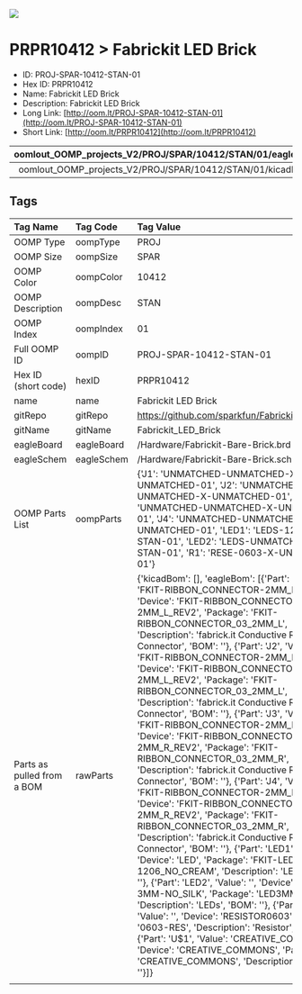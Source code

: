 


  
![][im]
# PRPR10412 > Fabrickit LED Brick

- ID: PROJ-SPAR-10412-STAN-01
- Hex ID: PRPR10412
- Name: Fabrickit LED Brick
- Description: Fabrickit LED Brick
- Long Link: [http://oom.lt/PROJ-SPAR-10412-STAN-01](http://oom.lt/PROJ-SPAR-10412-STAN-01)
- Short Link: [http://oom.lt/PRPR10412](http://oom.lt/PRPR10412)
  

|oomlout_OOMP_projects_V2/PROJ/SPAR/10412/STAN/01/eagleImage.png|oomlout_OOMP_projects_V2/PROJ/SPAR/10412/STAN/01/eagleSchemImage.png|oomlout_OOMP_projects_V2/PROJ/SPAR/10412/STAN/01/kicadPcb3dFront.png|oomlout_OOMP_projects_V2/PROJ/SPAR/10412/STAN/01/kicadPcb3dBack.png|
| :---: | :---: | :---: | :---: |
|oomlout_OOMP_projects_V2/PROJ/SPAR/10412/STAN/01/kicadPcb3d.png|oomlout_OOMP_projects_V2/PROJ/SPAR/10412/STAN/01/bomBack.png|oomlout_OOMP_projects_V2/PROJ/SPAR/10412/STAN/01/bomFront.png||

## Tags
  

|Tag Name|Tag Code|Tag Value|
| :--- | :--- | :--- |
|OOMP Type|oompType|PROJ|
|OOMP Size|oompSize|SPAR|
|OOMP Color|oompColor|10412|
|OOMP Description|oompDesc|STAN|
|OOMP Index|oompIndex|01|
|Full OOMP ID|oompID|PROJ-SPAR-10412-STAN-01|
|Hex ID (short code)|hexID|PRPR10412|
|name|name|Fabrickit LED Brick|
|gitRepo|gitRepo|https://github.com/sparkfun/Fabrickit_LED_Brick|
|gitName|gitName|Fabrickit_LED_Brick|
|eagleBoard|eagleBoard|/Hardware/Fabrickit-Bare-Brick.brd|
|eagleSchem|eagleSchem|/Hardware/Fabrickit-Bare-Brick.sch|
|OOMP Parts List|oompParts|{'J1': 'UNMATCHED-UNMATCHED-X-UNMATCHED-01', 'J2': 'UNMATCHED-UNMATCHED-X-UNMATCHED-01', 'J3': 'UNMATCHED-UNMATCHED-X-UNMATCHED-01', 'J4': 'UNMATCHED-UNMATCHED-X-UNMATCHED-01', 'LED1': 'LEDS-1206-G-STAN-01', 'LED2': 'LEDS-UNMATCHED-G-STAN-01', 'R1': 'RESE-0603-X-UNMATCHED-01'}|
|Parts as pulled from a BOM|rawParts|{'kicadBom': [], 'eagleBom': [{'Part': 'J1', 'Value': 'FKIT-RIBBON_CONNECTOR-2MM_L_REV2', 'Device': 'FKIT-RIBBON_CONNECTOR-2MM_L_REV2', 'Package': 'FKIT-RIBBON_CONNECTOR_03_2MM_L', 'Description': 'fabrick.it Conductive Ribbon Connector', 'BOM': ''}, {'Part': 'J2', 'Value': 'FKIT-RIBBON_CONNECTOR-2MM_L_REV2', 'Device': 'FKIT-RIBBON_CONNECTOR-2MM_L_REV2', 'Package': 'FKIT-RIBBON_CONNECTOR_03_2MM_L', 'Description': 'fabrick.it Conductive Ribbon Connector', 'BOM': ''}, {'Part': 'J3', 'Value': 'FKIT-RIBBON_CONNECTOR-2MM_R_REV2', 'Device': 'FKIT-RIBBON_CONNECTOR-2MM_R_REV2', 'Package': 'FKIT-RIBBON_CONNECTOR_03_2MM_R', 'Description': 'fabrick.it Conductive Ribbon Connector', 'BOM': ''}, {'Part': 'J4', 'Value': 'FKIT-RIBBON_CONNECTOR-2MM_R_REV2', 'Device': 'FKIT-RIBBON_CONNECTOR-2MM_R_REV2', 'Package': 'FKIT-RIBBON_CONNECTOR_03_2MM_R', 'Description': 'fabrick.it Conductive Ribbon Connector', 'BOM': ''}, {'Part': 'LED1', 'Value': '', 'Device': 'LED', 'Package': 'FKIT-LED-1206_NO_CREAM', 'Description': 'LEDs', 'BOM': ''}, {'Part': 'LED2', 'Value': '', 'Device': 'LED-3MM-NO_SILK', 'Package': 'LED3MM-NS', 'Description': 'LEDs', 'BOM': ''}, {'Part': 'R1', 'Value': '', 'Device': 'RESISTOR0603', 'Package': '0603-RES', 'Description': 'Resistor', 'BOM': ''}, {'Part': 'U$1', 'Value': 'CREATIVE_COMMONS', 'Device': 'CREATIVE_COMMONS', 'Package': 'CREATIVE_COMMONS', 'Description': '', 'BOM': ''}]}|
||||



[im]: PROJ/SPAR/10412/STAN/01/kicadPcb3d_450.png
